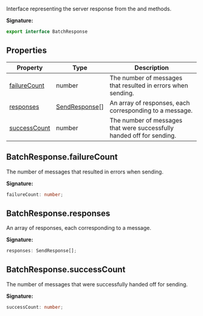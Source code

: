 Interface representing the server response from the  and  methods.

<b>Signature:</b>

```typescript
export interface BatchResponse 
```

## Properties

|  Property | Type | Description |
|  --- | --- | --- |
|  [failureCount](./firebase-admin.messaging.batchresponse.md#batchresponsefailurecount) | number | The number of messages that resulted in errors when sending. |
|  [responses](./firebase-admin.messaging.batchresponse.md#batchresponseresponses) | [SendResponse](./firebase-admin.messaging.sendresponse.md#sendresponse_interface)<!-- -->\[\] | An array of responses, each corresponding to a message. |
|  [successCount](./firebase-admin.messaging.batchresponse.md#batchresponsesuccesscount) | number | The number of messages that were successfully handed off for sending. |

## BatchResponse.failureCount

The number of messages that resulted in errors when sending.

<b>Signature:</b>

```typescript
failureCount: number;
```

## BatchResponse.responses

An array of responses, each corresponding to a message.

<b>Signature:</b>

```typescript
responses: SendResponse[];
```

## BatchResponse.successCount

The number of messages that were successfully handed off for sending.

<b>Signature:</b>

```typescript
successCount: number;
```
